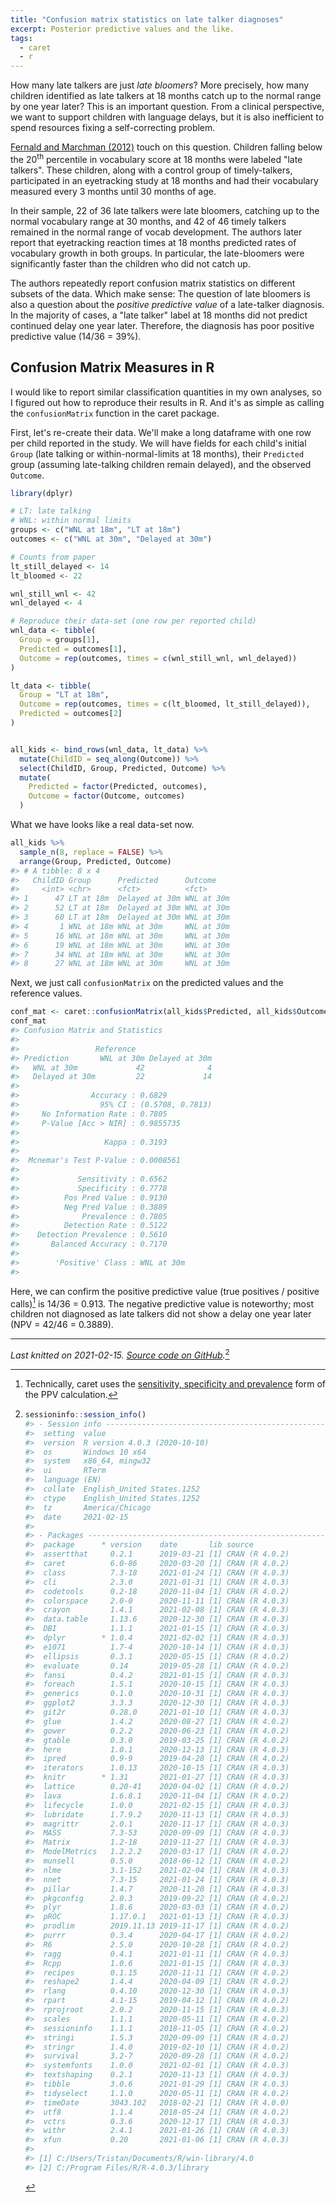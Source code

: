 ```yaml
---
title: "Confusion matrix statistics on late talker diagnoses"
excerpt: Posterior predictive values and the like.
tags:
  - caret
  - r
---
```


How many late talkers are just _late bloomers_? More precisely, how many
children identified as late talkers at 18 months catch up to the normal range
by one year later? This is an important question. From a clinical perspective,
we want to support children with language delays, but it is also inefficient to
spend resources fixing a self-correcting problem.

[Fernald and Marchman (2012)](https://www.ncbi.nlm.nih.gov/pmc/articles/PMC3266972/) 
touch on this question. Children falling below the 20<sup>th</sup> percentile in
vocabulary score at 18 months were labeled "late talkers". These children, along
with a control group of timely-talkers, participated in an eyetracking study at
18 months and had their vocabulary measured every 3 months until 30 months of
age.

In their sample, 22 of 36 late talkers were late bloomers, catching up to the
normal vocabulary range at 30 months, and 42 of 46 timely talkers remained in
the normal range of vocab development. The authors later report that eyetracking
reaction times at 18 months predicted rates of vocabulary growth in both groups.
In particular, the late-bloomers were significantly faster than the children who
did not catch up.

The authors repeatedly report confusion matrix statistics on different subsets
of the data. Which make sense: The question of late bloomers is also a question
about the _positive predictive value_ of a late-talker diagnosis. In the
majority of cases, a "late talker" label at 18 months did not predict continued
delay one year later. Therefore, the diagnosis has poor positive predictive
value (14/36 = 39%).

## Confusion Matrix Measures in R

I would like to report similar classification quantities in my own analyses, so
I figured out how to reproduce their results in R. And it's as simple as calling
the `confusionMatrix` function in the caret package. 

First, let's re-create their data. We'll make a long dataframe with one row
per child reported in the study. We will have fields for each child's initial
`Group` (late talking or within-normal-limits at 18 months), their `Predicted`
group (assuming late-talking children remain delayed), and the observed
`Outcome`.


```r
library(dplyr)

# LT: late talking
# WNL: within normal limits
groups <- c("WNL at 18m", "LT at 18m")
outcomes <- c("WNL at 30m", "Delayed at 30m")

# Counts from paper
lt_still_delayed <- 14
lt_bloomed <- 22

wnl_still_wnl <- 42
wnl_delayed <- 4

# Reproduce their data-set (one row per reported child)
wnl_data <- tibble(
  Group = groups[1],
  Predicted = outcomes[1],
  Outcome = rep(outcomes, times = c(wnl_still_wnl, wnl_delayed))
)

lt_data <- tibble(
  Group = "LT at 18m",
  Outcome = rep(outcomes, times = c(lt_bloomed, lt_still_delayed)),
  Predicted = outcomes[2]
)


all_kids <- bind_rows(wnl_data, lt_data) %>%
  mutate(ChildID = seq_along(Outcome)) %>% 
  select(ChildID, Group, Predicted, Outcome) %>% 
  mutate(
    Predicted = factor(Predicted, outcomes),
    Outcome = factor(Outcome, outcomes)
  )
```

What we have looks like a real data-set now.




```r
all_kids %>% 
  sample_n(8, replace = FALSE) %>% 
  arrange(Group, Predicted, Outcome)
#> # A tibble: 8 x 4
#>   ChildID Group      Predicted      Outcome   
#>     <int> <chr>      <fct>          <fct>     
#> 1      47 LT at 18m  Delayed at 30m WNL at 30m
#> 2      52 LT at 18m  Delayed at 30m WNL at 30m
#> 3      60 LT at 18m  Delayed at 30m WNL at 30m
#> 4       1 WNL at 18m WNL at 30m     WNL at 30m
#> 5      16 WNL at 18m WNL at 30m     WNL at 30m
#> 6      19 WNL at 18m WNL at 30m     WNL at 30m
#> 7      34 WNL at 18m WNL at 30m     WNL at 30m
#> 8      27 WNL at 18m WNL at 30m     WNL at 30m
```

Next, we just call `confusionMatrix` on the predicted values and the reference
values.


```r
conf_mat <- caret::confusionMatrix(all_kids$Predicted, all_kids$Outcome)
conf_mat
#> Confusion Matrix and Statistics
#> 
#>                 Reference
#> Prediction       WNL at 30m Delayed at 30m
#>   WNL at 30m             42              4
#>   Delayed at 30m         22             14
#>                                           
#>                Accuracy : 0.6829          
#>                  95% CI : (0.5708, 0.7813)
#>     No Information Rate : 0.7805          
#>     P-Value [Acc > NIR] : 0.9855735       
#>                                           
#>                   Kappa : 0.3193          
#>                                           
#>  Mcnemar's Test P-Value : 0.0008561       
#>                                           
#>             Sensitivity : 0.6562          
#>             Specificity : 0.7778          
#>          Pos Pred Value : 0.9130          
#>          Neg Pred Value : 0.3889          
#>              Prevalence : 0.7805          
#>          Detection Rate : 0.5122          
#>    Detection Prevalence : 0.5610          
#>       Balanced Accuracy : 0.7170          
#>                                           
#>        'Positive' Class : WNL at 30m      
#> 
```



Here, we can confirm the positive predictive value (true positives / positive
calls)[^PPV] is 14/36 = 0.913. The negative predictive value is noteworthy;
most children not diagnosed as late talkers did not show a delay one year later
(NPV = 42/46 = 0.3889).



***

*Last knitted on 2021-02-15. [Source code on
GitHub](https://github.com/tjmahr/tjmahr.github.io/blob/master/_R/2015-10-06-confusion-matrix-late-talkers.Rmd).*[^si] 

[^si]: 
    
    ```r
    sessioninfo::session_info()
    #> - Session info ---------------------------------------------------------------
    #>  setting  value                       
    #>  version  R version 4.0.3 (2020-10-10)
    #>  os       Windows 10 x64              
    #>  system   x86_64, mingw32             
    #>  ui       RTerm                       
    #>  language (EN)                        
    #>  collate  English_United States.1252  
    #>  ctype    English_United States.1252  
    #>  tz       America/Chicago             
    #>  date     2021-02-15                  
    #> 
    #> - Packages -------------------------------------------------------------------
    #>  package      * version    date       lib source        
    #>  assertthat     0.2.1      2019-03-21 [1] CRAN (R 4.0.2)
    #>  caret          6.0-86     2020-03-20 [1] CRAN (R 4.0.2)
    #>  class          7.3-18     2021-01-24 [1] CRAN (R 4.0.3)
    #>  cli            2.3.0      2021-01-31 [1] CRAN (R 4.0.3)
    #>  codetools      0.2-18     2020-11-04 [1] CRAN (R 4.0.2)
    #>  colorspace     2.0-0      2020-11-11 [1] CRAN (R 4.0.3)
    #>  crayon         1.4.1      2021-02-08 [1] CRAN (R 4.0.3)
    #>  data.table     1.13.6     2020-12-30 [1] CRAN (R 4.0.3)
    #>  DBI            1.1.1      2021-01-15 [1] CRAN (R 4.0.3)
    #>  dplyr        * 1.0.4      2021-02-02 [1] CRAN (R 4.0.3)
    #>  e1071          1.7-4      2020-10-14 [1] CRAN (R 4.0.3)
    #>  ellipsis       0.3.1      2020-05-15 [1] CRAN (R 4.0.2)
    #>  evaluate       0.14       2019-05-28 [1] CRAN (R 4.0.2)
    #>  fansi          0.4.2      2021-01-15 [1] CRAN (R 4.0.3)
    #>  foreach        1.5.1      2020-10-15 [1] CRAN (R 4.0.3)
    #>  generics       0.1.0      2020-10-31 [1] CRAN (R 4.0.3)
    #>  ggplot2        3.3.3      2020-12-30 [1] CRAN (R 4.0.3)
    #>  git2r          0.28.0     2021-01-10 [1] CRAN (R 4.0.3)
    #>  glue           1.4.2      2020-08-27 [1] CRAN (R 4.0.2)
    #>  gower          0.2.2      2020-06-23 [1] CRAN (R 4.0.2)
    #>  gtable         0.3.0      2019-03-25 [1] CRAN (R 4.0.2)
    #>  here           1.0.1      2020-12-13 [1] CRAN (R 4.0.3)
    #>  ipred          0.9-9      2019-04-28 [1] CRAN (R 4.0.2)
    #>  iterators      1.0.13     2020-10-15 [1] CRAN (R 4.0.3)
    #>  knitr        * 1.31       2021-01-27 [1] CRAN (R 4.0.3)
    #>  lattice        0.20-41    2020-04-02 [1] CRAN (R 4.0.2)
    #>  lava           1.6.8.1    2020-11-04 [1] CRAN (R 4.0.2)
    #>  lifecycle      1.0.0      2021-02-15 [1] CRAN (R 4.0.3)
    #>  lubridate      1.7.9.2    2020-11-13 [1] CRAN (R 4.0.3)
    #>  magrittr       2.0.1      2020-11-17 [1] CRAN (R 4.0.3)
    #>  MASS           7.3-53     2020-09-09 [1] CRAN (R 4.0.3)
    #>  Matrix         1.2-18     2019-11-27 [1] CRAN (R 4.0.3)
    #>  ModelMetrics   1.2.2.2    2020-03-17 [1] CRAN (R 4.0.2)
    #>  munsell        0.5.0      2018-06-12 [1] CRAN (R 4.0.2)
    #>  nlme           3.1-152    2021-02-04 [1] CRAN (R 4.0.3)
    #>  nnet           7.3-15     2021-01-24 [1] CRAN (R 4.0.3)
    #>  pillar         1.4.7      2020-11-20 [1] CRAN (R 4.0.3)
    #>  pkgconfig      2.0.3      2019-09-22 [1] CRAN (R 4.0.2)
    #>  plyr           1.8.6      2020-03-03 [1] CRAN (R 4.0.2)
    #>  pROC           1.17.0.1   2021-01-13 [1] CRAN (R 4.0.3)
    #>  prodlim        2019.11.13 2019-11-17 [1] CRAN (R 4.0.2)
    #>  purrr          0.3.4      2020-04-17 [1] CRAN (R 4.0.2)
    #>  R6             2.5.0      2020-10-28 [1] CRAN (R 4.0.2)
    #>  ragg           0.4.1      2021-01-11 [1] CRAN (R 4.0.3)
    #>  Rcpp           1.0.6      2021-01-15 [1] CRAN (R 4.0.3)
    #>  recipes        0.1.15     2020-11-11 [1] CRAN (R 4.0.2)
    #>  reshape2       1.4.4      2020-04-09 [1] CRAN (R 4.0.2)
    #>  rlang          0.4.10     2020-12-30 [1] CRAN (R 4.0.3)
    #>  rpart          4.1-15     2019-04-12 [1] CRAN (R 4.0.2)
    #>  rprojroot      2.0.2      2020-11-15 [1] CRAN (R 4.0.3)
    #>  scales         1.1.1      2020-05-11 [1] CRAN (R 4.0.2)
    #>  sessioninfo    1.1.1      2018-11-05 [1] CRAN (R 4.0.2)
    #>  stringi        1.5.3      2020-09-09 [1] CRAN (R 4.0.2)
    #>  stringr        1.4.0      2019-02-10 [1] CRAN (R 4.0.2)
    #>  survival       3.2-7      2020-09-28 [1] CRAN (R 4.0.2)
    #>  systemfonts    1.0.0      2021-02-01 [1] CRAN (R 4.0.3)
    #>  textshaping    0.2.1      2020-11-13 [1] CRAN (R 4.0.3)
    #>  tibble         3.0.6      2021-01-29 [1] CRAN (R 4.0.3)
    #>  tidyselect     1.1.0      2020-05-11 [1] CRAN (R 4.0.2)
    #>  timeDate       3043.102   2018-02-21 [1] CRAN (R 4.0.0)
    #>  utf8           1.1.4      2018-05-24 [1] CRAN (R 4.0.2)
    #>  vctrs          0.3.6      2020-12-17 [1] CRAN (R 4.0.3)
    #>  withr          2.4.1      2021-01-26 [1] CRAN (R 4.0.3)
    #>  xfun           0.20       2021-01-06 [1] CRAN (R 4.0.3)
    #> 
    #> [1] C:/Users/Tristan/Documents/R/win-library/4.0
    #> [2] C:/Program Files/R/R-4.0.3/library
    ```

[^PPV]: Technically, caret uses the [sensitivity, specificity and prevalence](https://en.wikipedia.org/wiki/Positive_and_negative_predictive_values) form of the PPV calculation.
